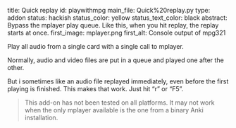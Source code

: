 title: Quick replay
id: playwithmpg
main_file: Quick%20replay.py
type: addon
status: hackish
status_color: yellow
status_text_color: black
abstract: Bypass the mplayer play queue. Like this, when you hit replay, the replay starts at once.
first_image: mplayer.png
first_alt: Console output of mpg321

Play all audio from a single card with a single call to mplayer.

Normally, audio and video files are put in a queue and played one after
the other.

But i sometimes like an audio file replayed immediately, even before
the first playing is finished. This makes that work. Just hit “r” or “F5”.

<blockquote class="nb">
This add-on has not been tested on all
platforms. It may not work when the only mplayer available is the one
from a binary Anki installation.
</blockquote>
